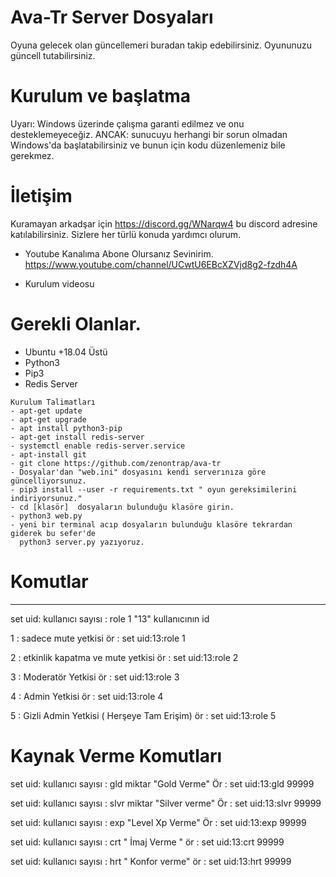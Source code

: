 # Ava-Tr Server Dosyaları
Oyuna gelecek olan güncellemeri buradan takip edebilirsiniz.   Oyununuzu güncell tutabilirsiniz.

# Kurulum ve başlatma
Uyarı: Windows üzerinde çalışma garanti edilmez ve onu desteklemeyeceğiz. ANCAK: sunucuyu herhangi bir sorun olmadan Windows'da başlatabilirsiniz ve bunun için kodu düzenlemeniz bile gerekmez.
 
 # İletişim 
 Kuramayan arkadşar için  https://discord.gg/WNarqw4 bu discord adresine katılabilirsiniz.
 Sizlere her türlü konuda yardımcı olurum. 
* Youtube Kanalıma Abone Olursanız Sevinirim.
 https://www.youtube.com/channel/UCwtU6EBcXZVjd8g2-fzdh4A
 
- Kurulum videosu 
 
 
# Gerekli Olanlar. 
- Ubuntu +18.04 Üstü
- Python3  
- Pip3
- Redis Server

```
Kurulum Talimatları 
- apt-get update
- apt-get upgrade
- apt install python3-pip
- apt-get install redis-server
- systemctl enable redis-server.service
- apt-install git
- git clone https://github.com/zenontrap/ava-tr
- Dosyalar'dan "web.ini" dosyasını kendi serverınıza göre güncelliyorsunuz.
- pip3 install --user -r requirements.txt " oyun gereksimilerini indiriyorsunuz."
- cd [klasör]  dosyaların bulunduğu klasöre girin.
- python3 web.py
- yeni bir terminal acıp dosyaların bulunduğu klasöre tekrardan giderek bu sefer'de
  python3 server.py yazıyoruz.
```
# Komutlar
--------

set uid: kullanıcı sayısı : role 1   "13" kullanıcının id        

1 : sadece mute yetkisi                                 ör :   set uid:13:role 1

2 : etkinlik kapatma ve mute yetkisi                    ör :   set uid:13:role 2

3 : Moderatör Yetkisi                                   ör :   set uid:13:role 3

4 : Admin Yetkisi                                       ör :   set uid:13:role 4
 
5 : Gizli Admin Yetkisi ( Herşeye Tam Erişim)           ör :   set uid:13:role 5

# Kaynak Verme Komutları 

set uid: kullanıcı sayısı : gld miktar    "Gold Verme"         Ör  : set uid:13:gld 99999

set uid: kullanıcı sayısı : slvr miktar   "Silver verme"       Ör  : set uid:13:slvr 99999

set uid: kullanıcı sayısı : exp           "Level Xp Verme"     Ör  : set uid:13:exp 99999

set uid: kullanıcı sayısı : crt           " İmaj Verme "     ör  : set uid:13:crt 99999
 
set uid: kullanıcı sayısı : hrt           " Konfor verme"        ör  : set uid:13:hrt 99999
